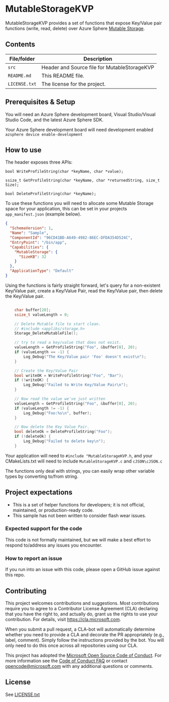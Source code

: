 # MutableStorageKVP

MutableStorageKVP provides a set of functions that expose Key/Value pair functions (write, read, delete) over Azure Sphere [Mutable Storage](https://learn.microsoft.com/en-us/azure-sphere/app-development/storage#using-mutable-storage).

## Contents

| File/folder | Description |
|-------------|-------------|
| `src`       | Header and Source file for MutableStorageKVP |
| `README.md` | This README file. |
| `LICENSE.txt`   | The license for the project. |

## Prerequisites & Setup

You will need an Azure Sphere development board, Visual Studio/Visual Studio Code, and the latest Azure Sphere SDK.

Your Azure Sphere development board will need development enabled `azsphere device enable-development`

## How to use

The header exposes three APIs:


`bool WriteProfileString(char *keyName, char *value);`

`ssize_t GetProfileString(char *keyName, char *returnedString, size_t Size);`

`bool DeleteProfileString(char *keyName);`

To use these functions you will need to allocate some Mutable Storage space for your application, this can be set in your projects `app_manifest.json` (example below).

```json
{
  "SchemaVersion": 1,
  "Name": "Sample",
  "ComponentId": "96CD41BD-A649-4982-86EC-DFDA354D524C",
  "EntryPoint": "/bin/app",
  "Capabilities": {
    "MutableStorage": {
      "SizeKB": 32
    }
  },
  "ApplicationType": "Default"
}
```

Using the functions is fairly straight forward, let's query for a non-existent Key/Value pair, create a Key/Value Pair, read the Key/Value pair, then delete the Key/Value pair.

```cpp

    char buffer[20];
    ssize_t valueLength = 0;

    // Delete Mutable file to start clean.
    // #include <applibs/storage.h>
    Storage_DeleteMutableFile();

    // try to read a key/value that does not exist.
    valueLength = GetProfileString("Foo", &buffer[0], 20);
    if (valueLength == -1) {
        Log_Debug("The Key/Value pair 'Foo' doesn't exist\n");
    }

    // Create the Key/Value Pair
    bool writeOK = WriteProfileString("Foo", "Bar");
    if (!writeOK) {
        Log_Debug("Failed to Write Key/Value Pair\n");
    }

    // Now read the value we've just written
    valueLength = GetProfileString("Foo", &buffer[0], 20);
    if (valueLength != -1) {
        Log_Debug("Foo:%s\n", buffer);
    }

    // Now delete the Key Value Pair.
    bool deleteOk = DeleteProfileString("Foo");
    if (!deleteOk) {
        Log_Debug("Failed to delete key\n");
    }

```

Your application will need to `#include "MutableStorageKVP.h`, and your CMakeLists.txt will need to include `MutableStorageKVP.c` and `cJSON\cJSON.c`

The functions only deal with strings, you can easily wrap other variable types by converting to/from string.

## Project expectations

* This is a set of helper functions for developers; it is not official, maintained, or production-ready code.
* This sample has not been written to consider flash wear issues.

### Expected support for the code

This code is not formally maintained, but we will make a best effort to respond to/address any issues you encounter.

### How to report an issue

If you run into an issue with this code, please open a GitHub issue against this repo.

## Contributing

This project welcomes contributions and suggestions. Most contributions require you to
agree to a Contributor License Agreement (CLA) declaring that you have the right to,
and actually do, grant us the rights to use your contribution. For details, visit
https://cla.microsoft.com.

When you submit a pull request, a CLA-bot will automatically determine whether you need
to provide a CLA and decorate the PR appropriately (e.g., label, comment). Simply follow the
instructions provided by the bot. You will only need to do this once across all repositories using our CLA.

This project has adopted the [Microsoft Open Source Code of Conduct](https://opensource.microsoft.com/codeofconduct/).
For more information see the [Code of Conduct FAQ](https://opensource.microsoft.com/codeofconduct/faq/)
or contact [opencode@microsoft.com](mailto:opencode@microsoft.com) with any additional questions or comments.

## License

See [LICENSE.txt](./LICENSE.txt)
